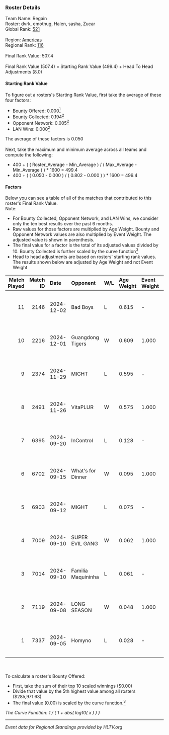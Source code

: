 ### Roster Details<br />
Team Name: Regain<br />
Roster: dvrk, emothug, Halen, sasha, Zucar<br />
Global Rank: [521](../../standings_global_2025_02_28.md)<br />
<br />
Region: [Americas]( ../../standings_americas_2025_02_28.md)<br />
Regional Rank: [116]( ../../standings_americas_2025_02_28.md)<br />
<br />
Final Rank Value:  507.4<br />
<br />
Final Rank Value (507.4) = Starting Rank Value (499.4) + Head To Head Adjustments (8.0)<br />

#### Starting Rank Value<br />
To figure out a rosters's Starting Rank Value, first take the average of these four factors:<br />
- Bounty Offered: 0.000[<sup>1</sup>](#table2)
- Bounty Collected: 0.194[<sup>2</sup>](#table1)
- Opponent Network: 0.005[<sup>2</sup>](#table1)
- LAN Wins: 0.000[<sup>2</sup>](#table1)

The average of these factors is 0.050<br />
<br />
Next, take the maximum and minimum average across all teams and compute the following:<br />
- 400 + ( ( Roster_Average - Min_Average ) / ( Max_Average - Min_Average ) ) * 1600 = 499.4
- 400 + ( ( 0.050 - 0.000 ) / ( 0.802 - 0.000 ) ) * 1600 = 499.4


#### Factors<br />
Below you can see a table of all of the matches that contributed to this roster's Final Rank Value.<br />
Note:<br />

- For Bounty Collected, Opponent Network, and LAN Wins, we consider only the ten best results over the past 6 months.
- Raw values for those factors are multiplied by Age Weight. Bounty and Opponent Network values are also multiplied by Event Weight. The adjusted value is shown in parenthesis.
- The final value for a factor is the total of its adjusted values divided by 10. Bounty Collected is further scaled by the curve function[<sup>3</sup>](#curveFunction)
- Head to head adjustments are based on rosters' starting rank values. The results shown below are adjusted by Age Weight and not Event Weight
<span id="table1"></span><br />


| Match Played | Match ID | Date       | Opponent           | W/L | Age Weight | Event Weight | Bounty Collected | Opponent Network | LAN Wins  | H2H Adj. | Roster                                |
| -: | -: | :- | :- | :- | :- | :- | :- | :- | :- | -: | :- |
|           11 |     2146 | 2024-12-02 | Bad Boys           | L   | 0.615      | -            | -                | -                | -         |    -5.71 | dvrk, emothug, Halen, sasha, Zucar    |
|           10 |     2216 | 2024-12-01 | Guangdong Tigers   | W   | 0.609      | 1.000        | 0.000 (0.000)    | 0.034 (0.021)    | 0 (0.000) |     6.67 | dvrk, emothug, Halen, sasha, Zucar    |
|            9 |     2374 | 2024-11-29 | MIGHT              | L   | 0.595      | -            | -                | -                | -         |    -3.04 | dvrk, emothug, Halen, sasha, Zucar    |
|            8 |     2491 | 2024-11-26 | VitaPLUR           | W   | 0.575      | 1.000        | 0.000 (0.000)    | 0.006 (0.004)    | 0 (0.000) |     8.90 | dvrk, emothug, Halen, sasha, Zucar    |
|            7 |     6395 | 2024-09-20 | InControl          | L   | 0.128      | -            | -                | -                | -         |    -1.18 | dvrk, hunger, Pose1doNN, sasha, Zucar |
|            6 |     6702 | 2024-09-15 | What's for Dinner  | W   | 0.095      | 1.000        | 0.000 (0.000)    | 0.000 (0.000)    | 0 (0.000) |     1.07 | dvrk, hunger, Pose1doNN, sasha, Zucar |
|            5 |     6903 | 2024-09-12 | MIGHT              | L   | 0.075      | -            | -                | -                | -         |    -0.34 | dvrk, hunger, Pose1doNN, sasha, Zucar |
|            4 |     7009 | 2024-09-10 | SUPER EVIL GANG    | W   | 0.062      | 1.000        | 0.011 (0.001)    | 0.432 (0.027)    | 0 (0.000) |     1.65 | dvrk, hunger, Pose1doNN, sasha, Zucar |
|            3 |     7014 | 2024-09-10 | Familia Maquininha | L   | 0.061      | -            | -                | -                | -         |    -0.44 | dvrk, hunger, Pose1doNN, sasha, Zucar |
|            2 |     7119 | 2024-09-08 | LONG SEASON        | W   | 0.048      | 1.000        | 0.000 (0.000)    | 0.000 (0.000)    | 0 (0.000) |     0.55 | dvrk, hunger, Pose1doNN, sasha, Zucar |
|            1 |     7337 | 2024-09-05 | Homyno             | L   | 0.028      | -            | -                | -                | -         |    -0.18 | dvrk, hunger, Pose1doNN, sasha, Zucar |

<br />
<span id="table2"></span><br />
To calculate a roster's Bounty Offered:<br />

- First, take the sum of their top 10 scaled winnings ($0.00)
- Divide that value by the 5th highest value among all rosters ($285,971.63)
- The final value (0.00) is scaled by the curve function.[<sup>3</sup>](#curveFunction)

<span id="curveFunction"></span>_The Curve Function: 1 / ( 1 + abs( log10( x ) ) )_<br />

---
_Event data for Regional Standings provided by HLTV.org_<br />
